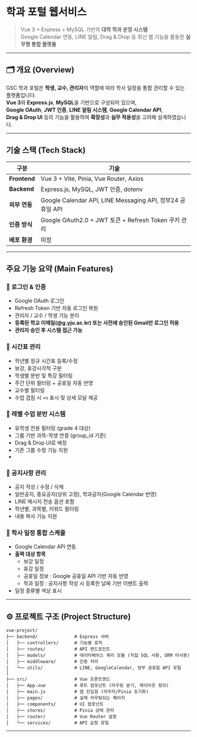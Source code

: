 # 학과 포털 웹서비스

> Vue 3 + Express + MySQL 기반의 **대학 학과 운영 시스템**  
> Google Calendar 연동, LINE 알림, Drag & Drop 등 최신 웹 기능을 활용한 **실무형 통합 플랫폼**

---

## 🗂️ 개요 (Overview)

GSC 학과 포털은 **학생, 교수, 관리자**의 역할에 따라 학사 일정을 통합 관리할 수 있는 플랫폼입니다.  
**Vue 3**와 **Express.js**, **MySQL**을 기반으로 구성되어 있으며,  
**Google OAuth**, **JWT 인증**, **LINE 알림 시스템**, **Google Calendar API**,  
**Drag & Drop UI** 등의 기능을 활용하여 **확장성**과 **실무 적용성**을 고려해 설계하였습니다.

---

## 기술 스택 (Tech Stack)

| 구분        | 기술                                                             |
|-------------|------------------------------------------------------------------|
| **Frontend** | Vue 3 + Vite, Pinia, Vue Router, Axios                           |
| **Backend**  | Express.js, MySQL, JWT 인증, dotenv              |
| **외부 연동** | Google Calendar API, LINE Messaging API, 정부24 공휴일 API      |
| **인증 방식** | Google OAuth2.0 + JWT 토큰 + Refresh Token 쿠키 관리            |
| **배포 환경** |미정                                                             |

---

## 주요 기능 요약 (Main Features)

### 🔐 로그인 & 인증
- Google OAuth 로그인  
- Refresh Token 기반 자동 로그인 복원  
- 관리자 / 교수 / 학생 기능 분리
-  **등록된 학교 이메일(@g.yju.ac.kr) 또는 사전에 승인된 Gmail만 로그인 허용**
-  **관리자 승인 후 시스템 접근 가능**

### 📅 시간표 관리
- 학년별 정규 시간표 등록/수정  
- 보강, 휴강시각적 구분
- 학생별 분반 및 특강 필터링  
- 주간 단위 필터링 + 공휴일 자동 반영
- 교수별 필터링  
- 수업 겹침 시 `+n` 표시 및 상세 모달 제공  

### 🎯 레벨 수업 분반 시스템
- 유학생 전용 필터링 (grade 4 대상)  
- 그룹 기반 과목-학생 연결 (group_id 기준)  
- Drag & Drop UI로 배정  
- 기존 그룹 수정 기능 지원
-   

### 📢 공지사항 관리
- 공지 작성 / 수정 / 삭제
- 일반공지, 중요공지(상위 고정), 학과공지(Google Calendar 반영)  
- LINE 메시지 전송 옵션 포함  
- 학년별, 과목별, 키워드 필터링
- 내용 복사 기능 지원

### 📆 학사 일정 통합 스케줄
- Google Calendar API 연동
- **출력 대상 항목**
  - 보강 일정
  - 휴강 일정
  - 공휴일 정보 : Google 공휴일 API 기반 자동 반영
  - 학과 일정 : 공지사항 작성 시 등록한 날짜 기반 이벤트 출력  
- 일정 종류별 색상 표시  

---

## ⚙️ 프로젝트 구조 (Project Structure)
```
vue-project/
├── backend/              # Express 서버
│   ├── controllers/      # 기능별 로직
│   ├── routes/           # API 엔드포인트
│   ├── models/           # 데이터베이스 쿼리 모듈 (직접 SQL 사용, ORM 미사용)
│   ├── middleware/       # 인증 처리
│   └── utils/            # LINE, GoogleCalendar, 정부 공휴일 API 유틸
│ 
├── src/                  # Vue 프론트엔드
│   ├── App.vue           # 루트 컴포넌트 (라우팅 분기, 레이아웃 정의)
│   ├── main.js           # 앱 진입점 (라우터/Pinia 초기화)
│   ├── pages/            # 실제 라우팅되는 페이지
│   ├── components/       # UI 컴포넌트
│   ├── stores/           # Pinia 상태 관리
│   ├── router/           # Vue Router 설정
│   └── services/         # API 요청 유틸
```
---
